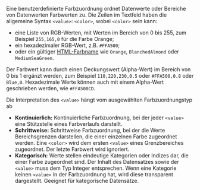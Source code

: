 Eine benutzerdefinierte Farbzuordnung ordnet Datenwerte oder Bereiche von 
Datenwerten Farbwerten zu. Die Zeilen im Textfeld haben die allgemeine 
Syntax `<value>`: `<color>`, wobei `<color>` sein kann:

* eine Liste von RGB-Werten, mit Werten im Bereich von 0 bis 255, zum Beispiel 
  `255,165,0` für die Farbe Orange;
* ein hexadezimaler RGB-Wert, z.B. `#FFA500`;
* oder ein gültiger [HTML-Farbname](https://www.w3schools.com/colors/colors_names.asp)
  wie `Orange`, `BlanchedAlmond` oder `MediumSeaGreen`.

Der Farbwert kann durch einen Deckungswert (Alpha-Wert) im Bereich von 0 bis 1 
ergänzt werden, zum Beispiel `110,220,230,0.5` oder `#FFA500,0.8` oder `Blue,0`. 
Hexadezimale Werte können auch mit einem Alpha-Wert geschrieben werden, wie `#FFA500CD`.

Die Interpretation des `<value>` hängt vom ausgewählten Farbzuordnungstyp ab

* **Kontinuierlich:** Kontinuierliche Farbzuordnung, bei der jeder 
  `<value>` eine Stützstelle eines Farbverlaufs darstellt.
* **Schrittweise:** Schrittweise Farbzuordnung, bei der die Werte 
  Bereichsgrenzen darstellen, die einer einzelnen Farbe zugeordnet werden.
  Eine `<color>` wird dem ersten `<value>` eines Grenzbereiches zugeordnet. Der letzte Farbwert wird ignoriert.
* **Kategorisch:** Werte stellen eindeutige Kategorien oder Indizes dar, 
  die einer Farbe zugeordnet sind. Der Inhalt des Datensatzes sowie der 
  `<value>` muss dem Typ Integer entsprechen. Wenn eine Kategorie keinen 
  `<value>` in der Farbzuordnung hat, wird diese transparent dargestellt. 
  Geeignet für kategorische Datensätze. 
